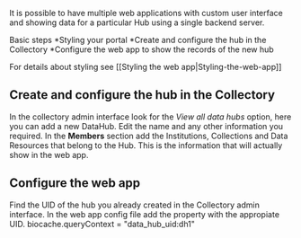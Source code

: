 It is possible to have multiple web applications with custom user interface and showing data for a particular Hub using a single backend server.

Basic steps
 *Styling your portal
 *Create and configure the hub in the Collectory
 *Configure the web app to show the records of the new hub

For details about styling see [[Styling the web app|Styling-the-web-app]]

## Create and configure the hub in the Collectory
In the collectory admin interface look for the *View all data hubs* option, here you can add a new DataHub. Edit the name and any other information you required.
In the **Members** section add the Institutions, Collections and Data Resources that belong to the Hub. This is the information that will actually show in the web app.

## Configure the web app
Find the UID of the hub you already created in the Collectory admin interface.
In the web app config file add the property with the appropiate UID.
    biocache.queryContext = "data_hub_uid:dh1"

